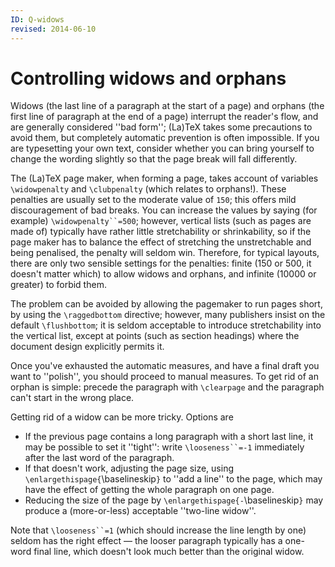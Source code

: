```yaml
---
ID: Q-widows
revised: 2014-06-10
---
```

# Controlling widows and orphans

Widows (the last line of a paragraph at the start of a page) and
orphans (the first line of paragraph at the end of a page) interrupt
the reader's flow, and are generally considered ''bad form'';
(La)TeX takes some precautions to avoid them, but completely
automatic prevention is often impossible.  If you are typesetting your
own text, consider whether you can bring yourself to change the
wording slightly so that the page break will fall differently.

The (La)TeX page maker, when forming a page, takes account of variables
`\widowpenalty` and `\clubpenalty` (which relates to orphans!).
These penalties are usually set to the moderate value of `150`; this
offers mild discouragement of bad breaks.  You can increase the values
by saying (for example) `\widowpenalty``=500`; however, vertical
lists (such as pages are made of) typically have rather little
stretchability or shrinkability, so if the page maker has to balance
the effect of stretching the unstretchable and being penalised, the
penalty will seldom win.  Therefore, for typical layouts, there are
only two sensible settings for the penalties: finite (150 or 500, it
doesn't matter which) to allow widows and orphans, and infinite (10000
or greater) to forbid them.

The problem can be avoided by allowing the pagemaker to run pages
short, by using the `\raggedbottom` directive; however, many
publishers insist on the default `\flushbottom`; it is seldom
acceptable to introduce stretchability into the vertical list, except
at points (such as section headings) where the document design
explicitly permits it.

Once you've exhausted the automatic measures, and have a final draft
you want to ''polish'', you should proceed to manual measures.  To
get rid of an orphan is simple: precede the paragraph with
`\clearpage` and the paragraph can't start in the wrong place.

Getting rid of a widow can be more tricky.  Options are
  

-  If the previous page contains a long paragraph with a short last
    line, it may be possible to set it ''tight'': write
    `\looseness``=-1` immediately after the last word of the
    paragraph.
-  If that doesn't work, adjusting the page size, using
    `\enlargethispage{`\baselineskip`}` to ''add a line'' to
    the page, which may have the effect of getting the whole paragraph
    on one page.
-  Reducing the size of the page by
    `\enlargethispage{-`\baselineskip`}` may produce a
    (more-or-less) acceptable ''two-line widow''.

Note that `\looseness``=1` (which should increase the line
length by one) seldom has the right effect&nbsp;&mdash; the looser paragraph
typically has a one-word final line, which doesn't look much better
than the original widow.

